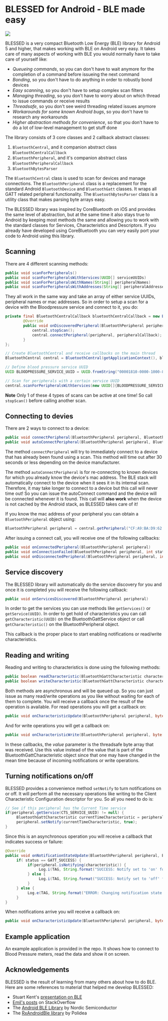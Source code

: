 # BLESSED for Android - BLE made easy

[![](https://jitpack.io/v/weliem/blessed-android.svg)](https://jitpack.io/#weliem/blessed-android)

BLESSED is a very compact Bluetooth Low Energy (BLE) library for Android 5 and higher, that makes working with BLE on Android very easy. It takes care of many aspects of working with BLE you would normally have to take care of yourself like:

* *Queueing commands*, so you can don't have to wait anymore for the completion of a command before issueing the next command
* *Bonding*, so you don't have to do anything in order to robustly bond devices
* *Easy scanning*, so you don't have to setup complex scan filters
* *Managing threading*, so you don't have to worry about on which thread to issue commands or receive results 
* *Threadsafe*, so you don't see weird threading related issues anymore
* *Workarounds for some known Android bugs*, so you don't have to research any workarounds
* *Higher abstraction methods for convenience*, so that you don't have to do a lot of low-level management to get stuff done

The library consists of 3 core classes and 2 callback abstract classes:
1. `BluetoothCentral`, and it companion abstract class `BluetoothCentralCallback`
2. `BluetoothPeripheral`, and it's companion abstract class `BluetoothPeripheralCallback`
3. `BluetoothBytesParser`

The `BluetoothCentral` class is used to scan for devices and manage connections. The `BluetoothPeripheral` class is a replacement for the standard Android `BluetoothDevice` and `BluetoothGatt` classes. It wraps all GATT related peripheral functionality. The `BluetoothBytesParser` class is a utility class that makes parsing byte arrays easy.

The BLESSED library was inspired by CoreBluetooth on iOS and provides the same level of abstraction, but at the same time it also stays true to Android by keeping most methods the same and allowing you to work with the standard classes for Services, Characteristics and Descriptors. If you already have developed using CoreBluetooth you can very easily port your code to Android using this library.

## Scanning

There are 4 different scanning methods:

```java
public void scanForPeripherals()
public void scanForPeripheralsWithServices(UUID[] serviceUUIDs)
public void scanForPeripheralsWithNames(String[] peripheralNames)
public void scanForPeripheralsWithAddresses(String[] peripheralAddresses)
```

They all work in the same way and take an array of either service UUIDs, peripheral names or mac addresses. So in order to setup a scan for a device with the Bloodpressure service and connect to it, you do:

```java
private final BluetoothCentralCallback bluetoothCentralCallback = new BluetoothCentralCallback() {
        @Override
        public void onDiscoveredPeripheral(BluetoothPeripheral peripheral, ScanResult scanResult) {
            central.stopScan();
            central.connectPeripheral(peripheral, peripheralCallback);
        }
};

// Create BluetoothCentral and receive callbacks on the main thread
BluetoothCentral central = BluetoothCentral(getApplicationContext(), bluetoothCentralCallback, new Handler(Looper.getMainLooper()));

// Define blood pressure service UUID
UUID BLOODPRESSURE_SERVICE_UUID = UUID.fromString("00001810-0000-1000-8000-00805f9b34fb");

// Scan for peripherals with a certain service UUID
central.scanForPeripheralsWithServices(new UUID[]{BLOODPRESSURE_SERVICE_UUID});
```
**Note** Only 1 of these 4 types of scans can be active at one time! So call `stopScan()` before calling another scan.

## Connecting to devies

There are 2 ways to connect to a device:
```java
public void connectPeripheral(BluetoothPeripheral peripheral, BluetoothPeripheralCallback peripheralCallback)
public void autoConnectPeripheral(BluetoothPeripheral peripheral, BluetoothPeripheralCallback peripheralCallback)
```

The method `connectPeripheral` will try to immediately connect to a device that has already been found using a scan. This method will time out after 30 seconds or less depending on the device manufacturer. 

The method `autoConnectPeripheral` is for re-connecting to known devices for which you already know the device's mac address. The BLE stack will automatically connect to the device when it sees it in its internal scan. Therefore, it may take longer to connect to a device but this call will never time out! So you can issue the autoConnect command and the device will be connected whenever it is found. This call will **also work** when the device is not cached by the Android stack, as BLESSED takes care of it!

If you know the mac address of your peripheral you can obtain a `BluetoothPeripheral` object using:
```java
BluetoothPeripheral peripheral = central.getPeripheral("CF:A9:BA:D9:62:9E");
```

After issuing a connect call, you will receive one of the following callbacks:
```java
public void onConnectedPeripheral(BluetoothPeripheral peripheral)
public void onConnectionFailed(BluetoothPeripheral peripheral, int status)
public void onDisconnectedPeripheral(BluetoothPeripheral peripheral, int status)
```

## Service discovery

The BLESSED library will automatically do the service discovery for you and once it is completed you will receive the following callback:

```java
public void onServicesDiscovered(BluetoothPeripheral peripheral)
```
In order to get the services you can use methods like `getServices()` or `getService(UUID)`. In order to get hold of characteristics you can call `getCharacteristic(UUID)` on the BluetoothGattService object or call `getCharacteristic()` on the BluetoothPeripheral object.

This callback is the proper place to start enabling notifications or read/write characteristics.

## Reading and writing

Reading and writing to characteristics is done using the following methods:

```java
public boolean readCharacteristic(BluetoothGattCharacteristic characteristic)
public boolean writeCharacteristic(BluetoothGattCharacteristic characteristic, byte[] value, int writeType)
```

Both methods are asynchronous and will be queued up. So you can just issue as many read/write operations as you like without waiting for each of them to complete. You will receive a callback once the result of the operation is available.
For read operations you will get a callback on:

```java
public void onCharacteristicUpdate(BluetoothPeripheral peripheral, byte[] value, BluetoothGattCharacteristic characteristic)
```
And for write operations you will get a callback on:
```java
public void onCharacteristicWrite(BluetoothPeripheral peripheral, byte[] value, BluetoothGattCharacteristic characteristic, final int status)

```

In these callbacks, the *value* parameter is the threadsafe byte array that was received. Use this value instead of the value that is part of the BluetoothGattCharacteristic object since that one may have changed in the mean time because of incoming notifications or write operations.

## Turning notifications on/off

BLESSED provides a convenience method `setNotify` to turn notifications on or off. It will perform all the necessary operations like writing to the Client Characteristic Configuration descriptor for you. So all you need to do is:

```java
// See if this peripheral has the Current Time service
if(peripheral.getService(CTS_SERVICE_UUID) != null) {
     BluetoothGattCharacteristic currentTimeCharacteristic = peripheral.getCharacteristic(CTS_SERVICE_UUID, CURRENT_TIME_CHARACTERISTIC_UUID);
     peripheral.setNotify(currentTimeCharacteristic, true);
}
```

Since this is an asynchronous operation you will receive a callback that indicates success or failure:

```java
@Override
public void onNotificationStateUpdate(BluetoothPeripheral peripheral, BluetoothGattCharacteristic characteristic, int status) {
     if( status == GATT_SUCCESS) {
          if(peripheral.isNotifying(characteristic)) {
               Log.i(TAG, String.format("SUCCESS: Notify set to 'on' for %s", characteristic.getUuid()));
          } else {
               Log.i(TAG, String.format("SUCCESS: Notify set to 'off' for %s", characteristic.getUuid()));
          }
     } else {
          Log.e(TAG, String.format("ERROR: Changing notification state failed for %s", characteristic.getUuid()));
     }
}
```
When notifications arrive you will receive a callback on:

```java
public void onCharacteristicUpdate(BluetoothPeripheral peripheral, byte[] value, BluetoothGattCharacteristic characteristic)
```

## Example application

An example application is provided in the repo. It shows how to connect to Blood Pressure meters, read the data and show it on screen.

## Acknowledgements

BLESSED is the result of learning from many others about how to do BLE. Here are some references to material that helped me develop BLESSED:

* Stuart Kent's [presentation on BLE](https://www.stkent.com/2017/09/18/ble-on-android.html)
* [Emil's posts](https://stackoverflow.com/users/556495/emil) on StackOverflow
* The [Android BLE Library](https://github.com/NordicSemiconductor/Android-BLE-Library) by Nordic Semiconductor
* The [RxAndroidBle library](https://github.com/Polidea/RxAndroidBle) by Polidea

